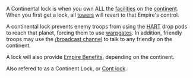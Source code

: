 A Continental lock is when you own ALL the
[facilities](../locations/Facilities.md) on the
[continent](../locations/Continent.md). When you first get a lock, all
[towers](../locations/Towers.md) will revert to that Empire's control.

A continental lock prevents enemy troops from using the
[HART](../terminology/HART.md) drop pods to reach that planet, forcing them to
use [warpgates](../locations/Warpgate.md). In addition, friendly troops may use
the [/broadcast channel](../commands/In-Game_Commands.md) to talk to any
friendly on the continent.

A lock will also provide [Empire Benefits](../terminology/Empire_Benefit.md),
depending on the continent.

Also refered to as a Continent Lock, or
[Cont lock](../terminology/Acronyms_and_Slang.md).


